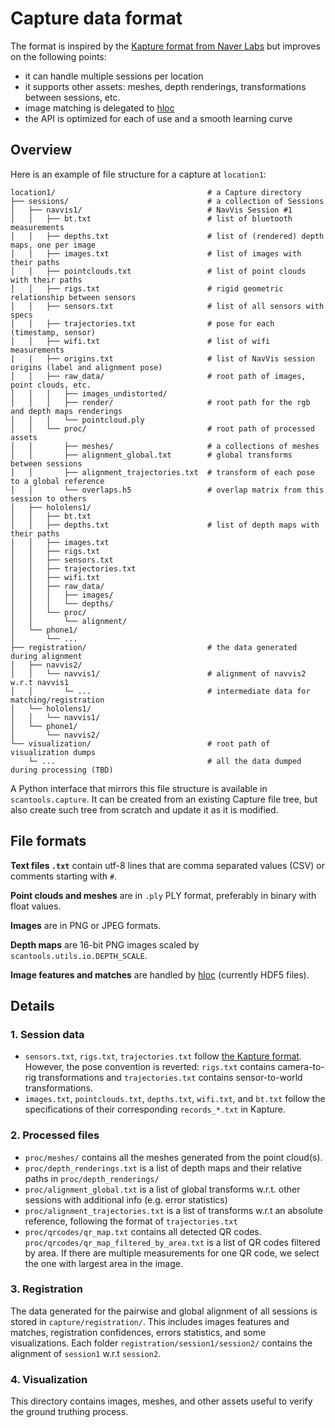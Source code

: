 # Capture data format

The format is inspired by the [Kapture format from Naver Labs](https://github.com/naver/kapture/blob/main/kapture_format.adoc) but improves on the following points:

- it can handle multiple sessions per location
- it supports other assets: meshes, depth renderings, transformations between sessions, etc.
- image matching is delegated to [hloc](https://github.com/cvg/Hierarchical-Localization)
- the API is optimized for each of use and a smooth learning curve

## Overview

Here is an example of file structure for a capture at `location1`:

```
location1/                                  # a Capture directory
├── sessions/                               # a collection of Sessions
│   ├── navvis1/                            # NavVis Session #1
│   │   ├── bt.txt                          # list of bluetooth measurements
│   │   ├── depths.txt                      # list of (rendered) depth maps, one per image
│   │   ├── images.txt                      # list of images with their paths
│   │   ├── pointclouds.txt                 # list of point clouds with their paths
│   │   ├── rigs.txt                        # rigid geometric relationship between sensors
│   │   ├── sensors.txt                     # list of all sensors with specs
│   │   ├── trajectories.txt                # pose for each (timestamp, sensor)
│   │   ├── wifi.txt                        # list of wifi measurements
|   |   ├── origins.txt                     # list of NavVis session origins (label and alignment pose) 
│   │   ├── raw_data/                       # root path of images, point clouds, etc.
│   │   │   ├── images_undistorted/
│   │   │   ├── render/                     # root path for the rgb and depth maps renderings
│   │   │   └── pointcloud.ply
│   │   └── proc/                           # root path of processed assets
│   │       ├── meshes/                     # a collections of meshes
│   │       ├── alignment_global.txt        # global transforms between sessions
│   │       ├── alignment_trajectories.txt  # transform of each pose to a global reference
│   │       └── overlaps.h5                 # overlap matrix from this session to others
│   ├── hololens1/
│   │   ├── bt.txt
│   │   ├── depths.txt                      # list of depth maps with their paths
│   │   ├── images.txt      
│   │   ├── rigs.txt
│   │   ├── sensors.txt
│   │   ├── trajectories.txt
│   │   ├── wifi.txt
│   │   ├── raw_data/
│   │   │   ├── images/
│   │   │   └── depths/
│   │   └── proc/
│   │       └── alignment/
│   └── phone1/
│       └── ...
├── registration/                           # the data generated during alignment
│   ├── navvis2/
│   │   └── navvis1/                        # alignment of navvis2 w.r.t navvis1
│   │       └─ ...                          # intermediate data for matching/registration
│   └── hololens1/
│   │   └── navvis1/
│   └── phone1/
│       └── navvis2/
└── visualization/                          # root path of visualization dumps
    └─ ...                                  # all the data dumped during processing (TBD)
```

A Python interface that mirrors this file structure is available in `scantools.capture`. It can be created from an existing Capture file tree, but also create such tree from scratch and update it as it is modified.

## File formats

**Text files `.txt`** contain utf-8 lines that are comma separated values (CSV) or comments starting with `#`.

**Point clouds and meshes** are in `.ply` PLY format, preferably in binary with float values.

**Images** are in PNG or JPEG formats.

**Depth maps** are 16-bit PNG images scaled by `scantools.utils.io.DEPTH_SCALE`.

**Image features and matches** are handled by [hloc](https://github.com/cvg/Hierarchical-Localization) (currently HDF5 files).

## Details

### 1. Session data

- `sensors.txt`, `rigs.txt`, `trajectories.txt` follow [the Kapture format](https://github.com/naver/kapture/blob/main/kapture_format.adoc#2--sensors). However, the pose convention is reverted: `rigs.txt` contains camera-to-rig transformations and `trajectories.txt` contains sensor-to-world transformations.
- `images.txt`, `pointclouds.txt`, `depths.txt`, `wifi.txt`, and `bt.txt` follow the specifications of their corresponding `records_*.txt` in Kapture.

### 2. Processed files

- `proc/meshes/` contains all the meshes generated from the point cloud(s).
- `proc/depth_renderings.txt` is a list of depth maps and their relative paths in `proc/depth_renderings/`
- `proc/alignment_global.txt` is a list of global transforms w.r.t. other sessions with additional info (e.g. error statistics)
- `proc/alignment_trajectories.txt` is a list of transforms w.r.t an absolute reference, following the format of `trajectories.txt`
- `proc/qrcodes/qr_map.txt` contains all detected QR codes.
  `proc/qrcodes/qr_map_filtered_by_area.txt` is a list of QR codes filtered by area.
  If there are multiple measurements for one QR code, we select the one with
  largest area in the image.

### 3. Registration

The data generated for the pairwise and global alignment of all sessions is stored in `capture/registration/`. This includes images features and matches, registration confidences, errors statistics, and some visualizations. Each folder `registration/session1/session2/` contains the alignment of `session1` w.r.t `session2`.

### 4. Visualization

This directory contains images, meshes, and other assets useful to verify the ground truthing process.
